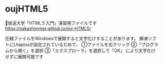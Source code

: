 # oujHTML5
放送大学「HTML５入門」演習用ファイルです
https://nakashimmer.github.io/ouj-HTML5/

圧縮ファイルをWindowsで展開すると文字化けすることがあります。
解凍ソフトにLhaplusが設定されているためで、
①ファイルを右クリック
②「プログラムから開く」を選択
③「エクスプローラ」を選択して「OK」
により文字化けせずに展開可能です